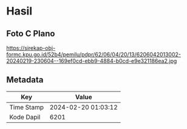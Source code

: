 # Hasil

## Foto C Plano

https://sirekap-obj-formc.kpu.go.id/52b4/pemilu/pdpr/62/06/04/20/13/6206042013002-20240219-230604--169ef0cd-ebb9-4884-b0cd-e9e321186ea2.jpg


## Metadata

| Key        | Value               |
| ---------- | ------------------- |
| Time Stamp | 2024-02-20 01:03:12 |
| Kode Dapil | 6201                |



